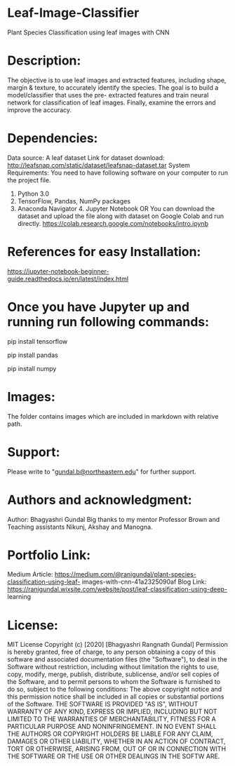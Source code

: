 # Leaf-Image-Classifier
Plant Species Classification using leaf images with CNN
# Description:
The objective is to use leaf images and extracted features, including shape, margin & texture, to accurately identify the species. The goal is to build a model/classifier that uses the pre- extracted features and train neural network for classification of leaf images. Finally, examine the errors and improve the accuracy.
# Dependencies:
Data source: A leaf dataset
Link for dataset download: http://leafsnap.com/static/dataset/leafsnap-dataset.tar
System Requirements:
You need to have following software on your computer to run the project file.
1. Python 3.0
2. TensorFlow, Pandas, NumPy packages
3. Anaconda Navigator 4. Jupyter Notebook
OR
You can download the dataset and upload the file along with dataset on Google Colab and run directly. https://colab.research.google.com/notebooks/intro.ipynb
# References for easy Installation:
https://jupyter-notebook-beginner-guide.readthedocs.io/en/latest/index.html
# Once you have Jupyter up and running run following commands:
pip install tensorflow

pip install pandas

pip install numpy
# Images:
The folder contains images which are included in markdown with relative path.
# Support:
Please write to "gundal.b@northeastern.edu" for further support.
# Authors and acknowledgment:
Author: Bhagyashri Gundal
Big thanks to my mentor Professor Brown and Teaching assistants Nikunj, Akshay and Manogna.
# Portfolio Link:
   
Medium Article: https://medium.com/@ranigundal/plant-species-classification-using-leaf- images-with-cnn-41a2325090af
Blog Link: https://ranigundal.wixsite.com/website/post/leaf-classification-using-deep- learning
# License:
MIT License
Copyright (c) [2020] [Bhagyashri Rangnath Gundal]
Permission is hereby granted, free of charge, to any person obtaining a copy of this software and associated documentation files (the "Software"), to deal in the Software without restriction, including without limitation the rights to use, copy, modify, merge, publish, distribute, sublicense, and/or sell copies of the Software, and to permit persons to whom the Software is furnished to do so, subject to the following conditions:
The above copyright notice and this permission notice shall be included in all copies or substantial portions of the Software.
THE SOFTWARE IS PROVIDED "AS IS", WITHOUT WARRANTY OF ANY KIND, EXPRESS OR
IMPLIED, INCLUDING BUT NOT LIMITED TO THE WARRANTIES OF MERCHANTABILITY,
FITNESS FOR A PARTICULAR PURPOSE AND NONINFRINGEMENT. IN NO EVENT SHALL THE
AUTHORS OR COPYRIGHT HOLDERS BE LIABLE FOR ANY CLAIM, DAMAGES OR OTHER
LIABILITY, WHETHER IN AN ACTION OF CONTRACT, TORT OR OTHERWISE, ARISING FROM,
OUT OF OR IN CONNECTION WITH THE SOFTWARE OR THE USE OR OTHER DEALINGS IN THE
SOFTW ARE.
    
